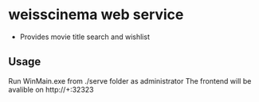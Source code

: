 # weisscinema web service
* Provides movie title search and wishlist

## Usage
Run WinMain.exe from ./serve folder as administrator
The frontend will be avalible on http://+:32323
